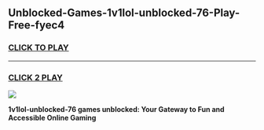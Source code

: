
## Unblocked-Games-1v1lol-unblocked-76-Play-Free-fyec4
<h3>
<a href="https://premium76.site?title=1v1lol-unblocked-76&ref=10A">CLICK TO PLAY</a></h3>
<hr>

<h3>
<a href="https://premium76.site?title=1v1lol-unblocked-76&ref=10A">CLICK 2 PLAY</a>
  
</h3>

<a href="https://premium76.site?title=1v1lol-unblocked-76&ref=10A"><img src="https://clearcache.store/games.png"></a>


**1v1lol-unblocked-76 games unblocked: Your Gateway to Fun and Accessible Online Gaming**
